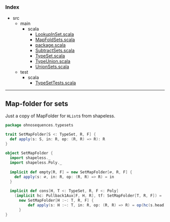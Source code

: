### Index

+ src
  + main
    + scala
      + [LookupInSet.scala](LookupInSet.md)
      + [MapFoldSets.scala](MapFoldSets.md)
      + [package.scala](package.md)
      + [SubtractSets.scala](SubtractSets.md)
      + [TypeSet.scala](TypeSet.md)
      + [TypeUnion.scala](TypeUnion.md)
      + [UnionSets.scala](UnionSets.md)
  + test
    + scala
      + [TypeSetTests.scala](../../test/scala/TypeSetTests.md)

------

## Map-folder for sets 
    
Just a copy of MapFolder for `HList`s from shapeless.


```scala
package ohnosequences.typesets

trait SetMapFolder[S <: TypeSet, R, F] {
  def apply(s: S, in: R, op: (R, R) => R): R 
}
  
object SetMapFolder {
  import shapeless._
  import shapeless.Poly._
  
  implicit def empty[R, F] = new SetMapFolder[∅, R, F] {
    def apply(s: ∅, in: R, op: (R, R) => R) = in
  }
  
  implicit def cons[H, T <: TypeSet, R, F <: Poly]
    (implicit hc: Pullback1Aux[F, H, R], tf: SetMapFolder[T, R, F]) =
      new SetMapFolder[H :~: T, R, F] {
          def apply(s: H :~: T, in: R, op: (R, R) => R) = op(hc(s.head), tf(s.tail, in, op))
      }
}

```

